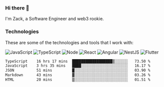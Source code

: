 ### Hi there 👋
I'm Zack, a Software Engineer and web3 rookie.

### Technologies
These are some of the technologies and tools that I work with:

![JavaScript](https://img.shields.io/badge/JavaScript-323330.svg?logo=javascript&logoColor=F7DF1E) 
![TypeScript](https://img.shields.io/badge/TypeScript-007ACC.svg?logo=typescript&logoColor=white) 
![Node](https://img.shields.io/badge/Node.js-43853D.svg?logo=node.js&logoColor=white)
![React](https://img.shields.io/badge/React-20232a.svg?logo=react&logoColor=61DAFB) 
![Angular](https://img.shields.io/badge/Angular-E23237.svg?logo=angularjs&logoColor=white)
![NestJS](https://img.shields.io/badge/NestJS-E0234E?logo=nestjs&logoColor=white)
![Flutter](https://img.shields.io/badge/Flutter-02569B.svg?logo=flutter&logoColor=white)

<!--START_SECTION:waka-->

```txt
TypeScript    16 hrs 17 mins  ██████████████████▒░░░░░░   73.50 %
JavaScript    3 hrs 35 mins   ████░░░░░░░░░░░░░░░░░░░░░   16.17 %
JSON          51 mins         █░░░░░░░░░░░░░░░░░░░░░░░░   03.90 %
Markdown      43 mins         ▓░░░░░░░░░░░░░░░░░░░░░░░░   03.26 %
HTML          20 mins         ▒░░░░░░░░░░░░░░░░░░░░░░░░   01.51 %
```

<!--END_SECTION:waka-->
